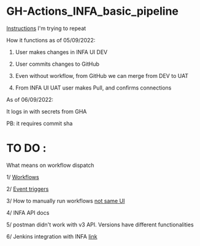 # GH-Actions_INFA_basic_pipeline

[Instructions](https://knowledge.informatica.com/s/article/Automated-Deployment-of-IICS-Assets-CI-CD-using-Informatica-API-s?language=en_US) I'm trying to repeat

How it functions as of 05/09/2022: 

1. User makes changes in INFA UI DEV

2. User commits changes to GitHub

3. Even without workflow, from GitHub we can merge from DEV to UAT

4. From INFA UI UAT user makes Pull, and confirms connections

As of 06/09/2022: 

It logs in with secrets from GHA

PB: it requires commit sha

# TO DO : 

What means on workflow dispatch 

1/ [Workflows](https://docs.github.com/en/actions/using-workflows/events-that-trigger-workflows)

2/ [Event triggers](https://docs.github.com/en/actions/using-workflows/events-that-trigger-workflows)

3/ How to manually run workflows [not same UI](https://docs.github.com/en/actions/managing-workflow-runs/manually-running-a-workflow)

4/ INFA API docs

5/ postman didn't work with v3 API. Versions have different functionalities

6/ Jenkins integration with INFA [link](https://knowledge.informatica.com/s/article/DOC-18287?language=en_US)
